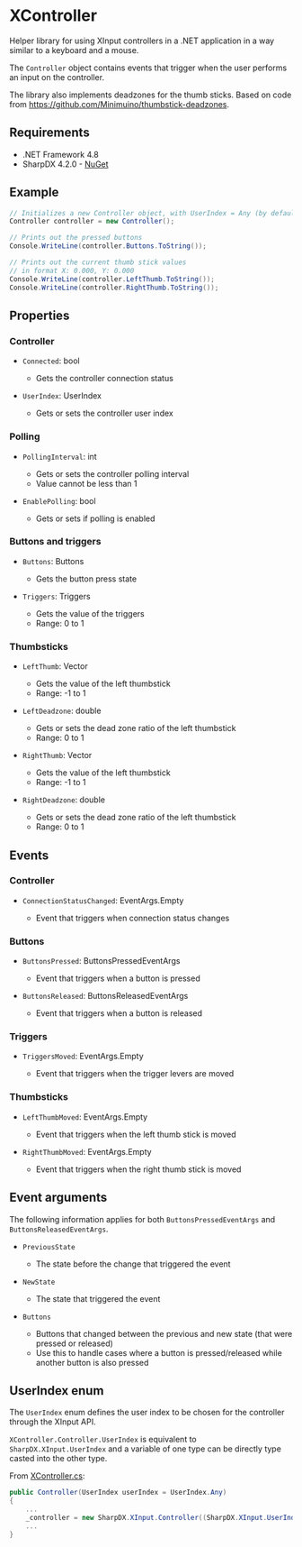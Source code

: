 # XController

Helper library for using XInput controllers in a .NET application in a way similar to a keyboard and a mouse.

The `Controller` object contains events that trigger when the user performs an input on the controller.

The library also implements deadzones for the thumb sticks. Based on code from https://github.com/Minimuino/thumbstick-deadzones.

## Requirements

-   .NET Framework 4.8
-   SharpDX 4.2.0 - [NuGet](https://www.nuget.org/packages/SharpDX.XInput)

## Example

```C#
// Initializes a new Controller object, with UserIndex = Any (by default)
Controller controller = new Controller();

// Prints out the pressed buttons
Console.WriteLine(controller.Buttons.ToString());

// Prints out the current thumb stick values
// in format X: 0.000, Y: 0.000
Console.WriteLine(controller.LeftThumb.ToString());
Console.WriteLine(controller.RightThumb.ToString());
```

## Properties

### Controller

-   `Connected`: bool

    -   Gets the controller connection status

-   `UserIndex`: UserIndex

    -   Gets or sets the controller user index

### Polling

-   `PollingInterval`: int

    -   Gets or sets the controller polling interval
    -   Value cannot be less than 1

-   `EnablePolling`: bool

    -   Gets or sets if polling is enabled

### Buttons and triggers

-   `Buttons`: Buttons

    -   Gets the button press state

-   `Triggers`: Triggers

    -   Gets the value of the triggers
    -   Range: 0 to 1

### Thumbsticks

-   `LeftThumb`: Vector

    -   Gets the value of the left thumbstick
    -   Range: -1 to 1

-   `LeftDeadzone`: double

    -   Gets or sets the dead zone ratio of the left thumbstick
    -   Range: 0 to 1

-   `RightThumb`: Vector

    -   Gets the value of the left thumbstick
    -   Range: -1 to 1

-   `RightDeadzone`: double

    -   Gets or sets the dead zone ratio of the left thumbstick
    -   Range: 0 to 1

## Events

### Controller

-   `ConnectionStatusChanged`: EventArgs.Empty

    -   Event that triggers when connection status changes

### Buttons

-   `ButtonsPressed`: ButtonsPressedEventArgs

    -   Event that triggers when a button is pressed

-   `ButtonsReleased`: ButtonsReleasedEventArgs

    -   Event that triggers when a button is released

### Triggers

-   `TriggersMoved`: EventArgs.Empty

    -   Event that triggers when the trigger levers are moved

### Thumbsticks

-   `LeftThumbMoved`: EventArgs.Empty

    -   Event that triggers when the left thumb stick is moved

-   `RightThumbMoved`: EventArgs.Empty

    -   Event that triggers when the right thumb stick is moved

## Event arguments

The following information applies for both `ButtonsPressedEventArgs` and `ButtonsReleasedEventArgs`.

-   `PreviousState`

    -   The state before the change that triggered the event

-   `NewState`

    -   The state that triggered the event

-   `Buttons`
    -   Buttons that changed between the previous and new state (that were pressed or released)
    -   Use this to handle cases where a button is pressed/released while another button is also pressed

## UserIndex enum

The `UserIndex` enum defines the user index to be chosen for the controller through the XInput API.

`XController.Controller.UserIndex` is equivalent to `SharpDX.XInput.UserIndex` and a variable of one type can be directly type casted into the other type.

From [XController.cs](XController/XController.cs):

```C#
public Controller(UserIndex userIndex = UserIndex.Any)
{
    ...
    _controller = new SharpDX.XInput.Controller((SharpDX.XInput.UserIndex)userIndex);
    ...
}
```
